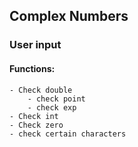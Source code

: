 ## Complex Numbers
### User input
#### Functions:
    - Check double
        - check point
        - check exp
    - Check int
    - Check zero
    - check certain characters 
